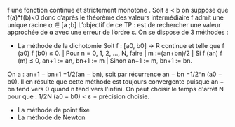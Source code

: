 f une fonction continue et strictement monotone . Soit a < b on suppose que f(a)*f(b)<0 donc d’après le théorème des valeurs intermédiaire f admit une unique racine ⍺ ∈ [a ;b]
L’objectif de ce TP : est de rechercher une valeur approchée de ⍺ avec une erreur de l’ordre ε. On se dispose de 3 méthodes :

* La méthode de la dichotomie 
 Soit f : [a0, b0] → R continue et telle que f (a0) f (b0) ≤ 0.
      | Pour n = 0, 1, 2, ..., N, faire
      | m :=(an+bn)/2
      | Si f (an) f (m) ≤ 0, an+1 := an, bn+1 := m
      | Sinon an+1 := m, bn+1 := bn.

On a : an+1 − bn+1 =1/2(an − bn), soit par récurrence an − bn =1/2^n (a0 − b0). Il en résulte que cette méthode est toujours convergente puisque an − bn tend vers 0 quand n tend vers l'infini. On peut choisir le temps d'arrêt N pour que :
1/2N (a0 − b0) < ε = précision choisie.
* La méthode de point fixe
* La méthode de Newton
